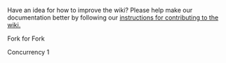 Have an idea for how to improve the wiki? Please help make our documentation better by following our [instructions for contributing to the wiki.](https://github.com/oppia/oppia-android/wiki/Wiki#contributing-to-the-wiki)

Fork for Fork

Concurrency 1
